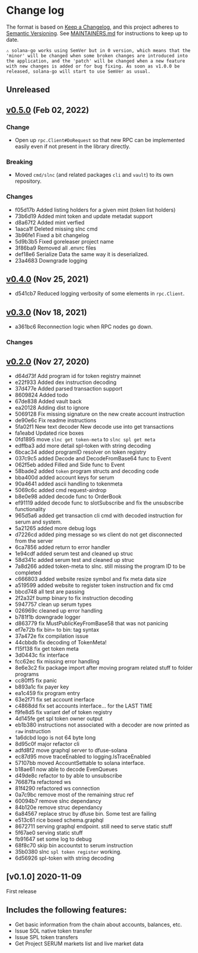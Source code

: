 # Change log

The format is based on
[Keep a Changelog](https://keepachangelog.com/en/1.0.0/), and this
project adheres to
[Semantic Versioning](https://semver.org/spec/v2.0.0.html). See
[MAINTAINERS.md](./MAINTAINERS.md) for instructions to keep up to
date.

```
⚠️ solana-go works using SemVer but in 0 version, which means that the 'minor' will be changed when some broken changes are introduced into the application, and the 'patch' will be changed when a new feature with new changes is added or for bug fixing. As soon as v1.0.0 be released, solana-go will start to use SemVer as usual.
```

## Unreleased

## [v0.5.0](https://github.com/streamingfast/solana-go/releases/v0.4.0) (Feb 02, 2022)

### Change

* Open up `rpc.Client#DoRequest` so that new RPC can be implemented easily even if not present in the library directly.

### Breaking

* Moved `cmd/slnc` (and related packages `cli` and `vault`) to its own repository.

### Changes

* f05d17b Added listing holders for a given mint (token list holders)
* 73b6d19 Added mint token and update metadat support
* d8a67f2 Added mint verfied
* 1aaca1f Deleted missing slnc cmd
* 3b96fe1 Fixed a bit changelog
* 5d9b3b5 Fixed goreleaser project name
* 3f86ba9 Removed all .envrc files
* def18e6 Serialize Data the same way it is deserialized.
* 23a4683 Downgrade logging

## [v0.4.0](https://github.com/streamingfast/solana-go/releases/v0.4.0) (Nov 25, 2021)

* d541cb7 Reduced logging verbosity of some elements in `rpc.Client`.

## [v0.3.0](https://github.com/streamingfast/solana-go/releases/v0.3.0) (Nov 18, 2021)

* a361bc6 Reconnection logic when RPC nodes go down.

### Changes

## [v0.2.0](https://github.com/streamingfast/solana-go/releases/v0.2.0) (Nov 27, 2020)

* d64d73f Add program id for token registry mainnet
* e22f933 Added dex instruction decoding
* 37d477e Added parsed transaction support
* 8609824 Added todo
* 67de838 Added vault back
* ea20128 Adding dist to ignore
* 5069128 Fix missing signature on the new create account instruction
* de90e6c Fix readme instructions
* 5fa02f1 New text decoder New decode use into get transactions
* fa1eabd Updated rice boxes
* 0fd1895 move `slnc get token-meta` to `slnc spl get meta`
* edffba3 add more detail spl-token with string decoding
* 6bcac34 added programID resolver on token registry
* 037c9c5 added Decode and DecodeFromBase64 func to Event
* 062f5eb added Filled and Side func to Event
* 58bade2 added `token` program structs and decoding code
* bba400d added account keys for serum
* 90a4641 added ascii handling to tokenmeta
* 5069c6c added cmd request-airdrop
* b8e0e98 added decode func to OrderBook
* ef91119 added decode func to slotSubscribe and fix the unsubscribe functionality
* 965d5a6 added get transaction cli cmd with decoded instruction for serum and system.
* 5a21265 added more debug logs
* d7226cd added ping message so ws client do not get disconnected from the server
* 6ca7856 added return to error handler
* 1e94cdf added serum test and cleaned up struc
* 58d341c added serum test and cleaned up struc
* 7a8d266 added token-meta to slnc. still missing the program ID to be completed
* c666803 added website resize symbol and fix meta data size
* a519599 added website to register token instruction and fix cmd
* bbcd748 all test are passing
* 2f2a32f bump binary to fix instruction decoding
* 5947757 clean up serum types
* 026969c cleaned up error handling
* b781f1b downgrade logger
* d863779 fix MustPublicKeyFromBase58 that was not panicing
* ef7e72b fix bin= to bin: tag syntax
* 37a472e fix compilation issue
* 44cbbdb fix decoding of TokenMeta!
* f15f138 fix get token meta
* 3d0443c fix interface
* fcc62ec fix missing error handling
* 8e6e3c2 fix package import after moving program related stuff to folder programs
* cc80ff5 fix panic
* b893a1c fix payer key
* ea1c459 fix program entry
* 63e2f71 fix set account inerface
* c4868dd fix set accounts interface... for the LAST TIME
* f9fe8d5 fix variant def of token registry
* 4d145fe get spl token owner output
* eb1b380 instructions not associated with a decoder are now printed as `raw` instruction
* 1a6dcbd logo is not 64 byte long
* 8d95c0f major refactor cli
* adfd8f2 move graphql server to dfuse-solana
* ec87d95 move traceEnabled to logging.IsTraceEnabled
* 57107bb moved AccountSettable to solana interface.
* b18ae61 now able to decode EvenQueues
* d49de8c refactor to by able to unsubscribe
* 76687fa refactored ws
* 81f4290 refactored ws connection
* 0a7c9bc remove most of the remaining struc ref
* 60094b7 remove slnc dependancy
* 84b120e remove struc dependancy
* 6a84567 replace struc by dfuse bin. Some test are failing
* e513c61 rice boxed schema.graphql
* 8672711 serving graphql endpoint. still need to serve static stuff
* 5f67ae0 serving static stuff
* fb91647 set some log to debug
* 68f8c70 skip bin accountst to serum instruction
* 35b0380 slnc `spl token register` working.
* 6d56926 spl-token with string decoding

## [v0.1.0] 2020-11-09

First release

## Includes the following features:

* Get basic information from the chain about accounts, balances, etc.
* Issue SOL native token transfer
* Issue SPL token transfers
* Get Project SERUM markets list and live market data